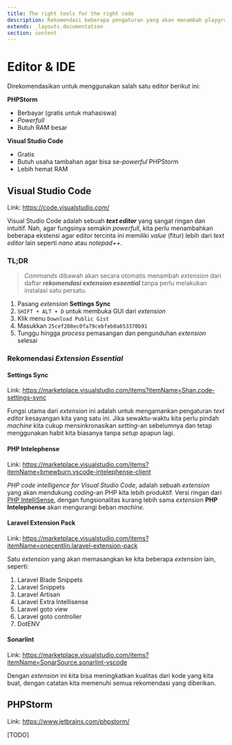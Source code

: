 ```yaml
---
title: The right tools for the right code
description: Rekomendasi beberapa pengaturan yang akan menambah playground anda menarik.
extends: _layouts.documentation
section: content
---
```

# Editor & IDE

Direkomendasikan untuk menggunakan salah satu editor berikut ini:

**PHPStorm**

- Berbayar (gratis untuk mahasiswa)
- *Powerfull*
- Butuh RAM besar

**Visual Studio Code**

- Gratis
- Butuh usaha tambahan agar bisa se-*powerful* PHPStorm
- Lebih hemat RAM

## Visual Studio Code

Link: https://code.visualstudio.com/

Visual Studio Code adalah sebuah ***text editor*** yang sangat ringan dan intuitif. Nah, agar fungsinya semakin *powerfull*, kita perlu menambahkan beberapa ekstensi agar editor tercinta ini memiliki *value* (fitur) lebih dari *text editor* lain seperti *nano* atau *notepad++*.

### TL;DR

> *Commands* dibawah akan secara otomatis menambah *extension* dari daftar ***rekomendasi extension essential*** tanpa perlu melakukan instalasi satu persatu.

1. Pasang *extension* **Settings Sync**
1. `SHIFT + ALT + D` untuk membuka GUI dari *extension*
1. Klik menu `Download Public Gist`
1. Masukkan `25cef208ec0fa79cebfeb0a653370b91`
1. Tunggu hingga *process* pemasangan dan pengunduhan *extension* selesai

### Rekomendasi *Extension Essential*

#### Settings Sync

Link: https://marketplace.visualstudio.com/items?itemName=Shan.code-settings-sync

Fungsi utama dari *extension* ini adalah untuk mengamankan pengaturan *text editor* kesayangan kita yang satu ini. Jika sewaktu-waktu kita perlu pindah *machine* kita cukup mensinkronasikan *setting*-an sebelumnya dan tetap menggunakan habit kita biasanya tanpa *setup* apapun lagi.

#### PHP Intelephense

Link: https://marketplace.visualstudio.com/items?itemName=bmewburn.vscode-intelephense-client

*PHP code intelligence for Visual Studio Code*, adalah sebuah *extension* yang akan mendukung *coding*-an PHP kita lebih produktif. Versi ringan dari [PHP IntelliSense](https://marketplace.visualstudio.com/items?itemName=felixfbecker.php-intellisense), dengan fungsionalitas kurang lebih sama *extension* **PHP Intelephense** akan mengurangi beban *machine*.

#### Laravel Extension Pack

Link: https://marketplace.visualstudio.com/items?itemName=onecentlin.laravel-extension-pack

Satu *extension* yang akan memasangkan ke kita beberapa *extension* lain, seperti:
1. Laravel Blade Snippets
1. Laravel Snippets
1. Laravel Artisan
1. Laravel Extra Intellisense
1. Laravel goto view
1. Laravel goto controller
1. DotENV

#### Sonarlint

Link: https://marketplace.visualstudio.com/items?itemName=SonarSource.sonarlint-vscode

Dengan *extension* ini kita bisa meningkatkan kualitas dari kode yang kita buat, dengan catatan kita memenuhi semua rekomendasi yang diberikan.

## PHPStorm

Link: https://www.jetbrains.com/phpstorm/

[TODO]

